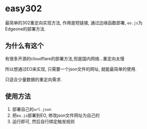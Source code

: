 # easy302

最简单的302重定向实现方法, 作用是短链接, 通过边缘函数部署, `eo.js`为Edgeone的部署方法.

## 为什么有这个

有很多开源的cloudflare的部署方法,但是国内网络...重定向太慢

所以想通过EO来实现, 只需要一个json文件的网址, 就能最简单的使用. 

只适合少量数据的重定向需求.

## 使用方法

1. 部署自己的`url.json`
2. 把`eo.js`部署到EO, 修改json文件网址为自己的
3. 运行即可, 然后自行绑定触发规则
